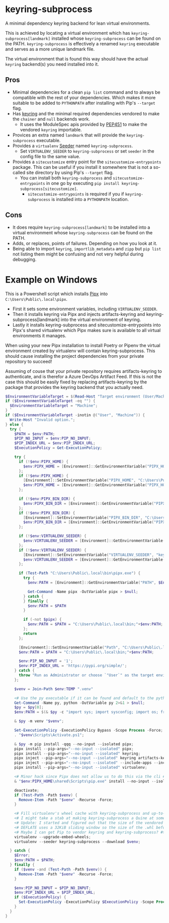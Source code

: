 # keyring-subprocess
A minimal dependency keyring backend for lean virtual environments.

This is achieved by locating a virtual environment which has
`keyring-subprocess[landmark]` installed whose `keyring-subprocess` can be found
on the PATH. `keyring-subprocess` is effectively a renamed `keyring`
executable and serves as a more unique landmark file.

The virtual environment that is found this way should have the actual
`keyring` backend(s) you need installed into it.

## Pros
- Minimal dependencies for a clean `pip list` command and to always be
  compatible with the rest of your dependencies. Which makes it more
  suitable to be added to `PYTHONPATH` after installing with Pip's
  `--target` flag.
- Has [keyring](https://pypi.org/project/keyring) and the minimal required
  dependencies vendored to make the `chainer` and `null` backends work.
  - It uses the ModuleSpec apis provided by [PEP451](https://peps.python.org/pep-0451/)
    to make the vendored `keyring` importable.
- Provices an extra named `landmark` that will provide the
  `keyring-subprocess` executable.
- Provides a `virtualenv` [Seeder](https://virtualenv.pypa.io/en/latest/user_guide.html#seeders)
  named `keyring-subprocess`.
  - Set `VIRTUALENV_SEEDER` to `keyring-subprocess` or set `seeder` in the
    config file to the same value.
- Provides a `sitecustomize` entry point for the `sitecustomize-entrypoints`
  package. This can be useful if you install it somewhere that is not a
  so-called site directory by using Pip's `--target` flag.
  - You can install both `keyring-subprocess` and `sitecustomize-entrypoints`
    in one go by executing `pip install keyring-subprocess[sitecustomize]`.
    - `sitecustomize-entrypoints` is required if you if `keyring-subprocess`
      is installed into a `PYTHONPATH` location.

## Cons
- It does require `keyring-subprocess[landmark]` to be installed into a virtual
  environment whose `keyring-subprocess` can be found on the PATH.
- Adds, or replaces, points of failures. Depending on how you look at it.
- Being able to import `keyring`, `importlib_metadata` and `zipp` but
  `pip list` not listing them might be confusing and not very helpful during
  debugging.

# Example on Windows

This is a Powershell script which installs [Pipx](https://pypa.github.io/pipx/)
into `C:\Users\Public\.local\pipx`.
- First it sets some environment variables, including `VIRTUALENV_SEEDER`.
- Then it installs keyring via Pipx and injects artifacts-keyring and
  keyring-subprocess[landmark] into the virtual environment of keyring.
- Lastly it installs keyring-subprocess and sitecustomize-entrypoints into
  Pipx's shared virtualenv which Pipx makes sure is available to all virtual
  environments it manages.

When using your new Pipx installation to install Poetry or Pipenv the virtual
environment created by virtualenv will contain keyring-subprocess. This should
cause installing the project dependencies from your private repository to
succeed!

Assuming of couse that your private repository requires artifacts-keyring to
authenticate, and is therefor a Azure DevOps Artifact Feed. If this is not the
case this should be easily fixed by replacing artifacts-keyring by the
package that provides the keyring backend that you actually need.

```powershell
$EnvironmentVariableTarget = $(Read-Host "Target environment (User/Machine) [Machine]").Trim(); `
if ($EnvironmentVariableTarget -eq "") {
  $EnvironmentVariableTarget = "Machine";
} `
if ($EnvironmentVariableTarget -inotin @("User", "Machine")) {
  Write-Host "Invalid option.";
} else {
  try {
    $PATH = $env:PATH;
    $PIP_NO_INPUT = $env:PIP_NO_INPUT;
    $PIP_INDEX_URL = $env:PIP_INDEX_URL;
    $ExecutionPolicy = Get-ExecutionPolicy;

    try {
      if (!$env:PIPX_HOME) {
        $env:PIPX_HOME = [Environment]::GetEnvironmentVariable("PIPX_HOME", $EnvironmentVariableTarget);
      };
      if (!$env:PIPX_HOME) {
        [Environment]::SetEnvironmentVariable("PIPX_HOME", "C:\Users\Public\.local\pipx", $EnvironmentVariableTarget);
        $env:PIPX_HOME = [Environment]::GetEnvironmentVariable("PIPX_HOME", $EnvironmentVariableTarget);
      };

      if (!$env:PIPX_BIN_DIR) {
        $env:PIPX_BIN_DIR = [Environment]::GetEnvironmentVariable("PIPX_BIN_DIR", $EnvironmentVariableTarget);
      };
      if (!$env:PIPX_BIN_DIR) {
        [Environment]::SetEnvironmentVariable("PIPX_BIN_DIR", "C:\Users\Public\.local\bin", $EnvironmentVariableTarget);
        $env:PIPX_BIN_DIR = [Environment]::GetEnvironmentVariable("PIPX_BIN_DIR", $EnvironmentVariableTarget);
      };

      if (!$env:VIRTUALENV_SEEDER) {
        $env:VIRTUALENV_SEEDER = [Environment]::GetEnvironmentVariable("VIRTUALENV_SEEDER", $EnvironmentVariableTarget);
      };
      if (!$env:VIRTUALENV_SEEDER) {
        [Environment]::SetEnvironmentVariable("VIRTUALENV_SEEDER", "keyring-subprocess", $EnvironmentVariableTarget);
        $env:VIRTUALENV_SEEDER = [Environment]::GetEnvironmentVariable("VIRTUALENV_SEEDER", $EnvironmentVariableTarget);
      };

      if (Test-Path "C:\Users\Public\.local\bin\pipx.exe") {
        try {
          $env:PATH = [Environment]::GetEnvironmentVariable("PATH", $EnvironmentVariableTarget);

          Get-Command -Name pipx -OutVariable pipx > $null;
        } catch {
        } finally {
          $env:PATH = $PATH
        }

        if (-not $pipx) {
          $env:PATH = $PATH = "C:\Users\Public\.local\bin;"+$env:PATH;
        };
        return
      };

      [Environment]::SetEnvironmentVariable("Path", "C:\Users\Public\.local\bin;" + [Environment]::GetEnvironmentVariable("Path", $EnvironmentVariableTarget), $EnvironmentVariableTarget);
      $env:PATH = $PATH = "C:\Users\Public\.local\bin;"+$env:PATH;

      $env:PIP_NO_INPUT = '1';
      $env:PIP_INDEX_URL = 'https://pypi.org/simple/';
    } catch {
      throw "Run as Administrator or choose `"User`" as the target environment"
    };

    $venv = Join-Path $env:TEMP ".venv"

    <# Use the py executable if it can be found and default to the python executable #>
    Get-Command -Name py, python -OutVariable py 2>&1 > $null;
    $py = $py[0];
    $env:PATH = $(& $py -c "import sys; import sysconfig; import os; from pathlib import Path; from itertools import chain; print(os.pathsep.join(chain(set([str(Path(sys.executable).parent), sysconfig.get_path(`"`"scripts`"`")]), [os.environ[`"`"PATH`"`"]])))");

    & $py -m venv "$venv";

    Set-ExecutionPolicy -ExecutionPolicy Bypass -Scope Process -Force;
    . "$venv\Scripts\Activate.ps1";

    & $py -m pip install -qqq --no-input --isolated pipx;
    pipx install --pip-args="--no-input --isolated" pipx;
    pipx install --pip-args="--no-input --isolated" keyring;
    pipx inject --pip-args="--no-input --isolated" keyring artifacts-keyring;
    pipx inject --pip-args="--no-input --isolated" --include-apps --include-deps keyring keyring-subprocess[landmark];
    pipx install --pip-args="--no-input --isolated" virtualenv;

    <# Minor hack since Pipx does not allow us to do this via the cli #>
    & "$env:PIPX_HOME\shared\Scripts\pip.exe" install --no-input --isolated keyring-subprocess[sitecustomize];

    deactivate;
    if (Test-Path -Path $venv) {
      Remove-Item -Path "$venv" -Recurse -Force;
    }

    <# Fill virtualenv's wheel cache with keyring-subprocess and up-to-date versions of the embeded wheels #>
    <# I might take a stab at making keyring-subprocess a Quine at some point... #>
    <# Update: I started and figured out that the size of the vendored dependencies are a problem #>
    <# DEFLATE uses a 32KiB sliding window so the size of the .whl before making it a quine should definately be below 64KiB #>
    <# Maybe I can get Pip to vendor keyring and keyring-subprocess? #>
    virtualenv --upgrade-embed-wheels;
    virtualenv --seeder keyring-subprocess --download $venv;

  } catch {
    $Error;
    $env:PATH = $PATH;
  } finally {
    if ($venv -and (Test-Path -Path $venv)) {
      Remove-Item -Path "$venv" -Recurse -Force;
    }

    $env:PIP_NO_INPUT = $PIP_NO_INPUT;
    $env:PIP_INDEX_URL = $PIP_INDEX_URL;
    if ($ExecutionPolicy) {
      Set-ExecutionPolicy -ExecutionPolicy $ExecutionPolicy -Scope Process -Force;
    }
  }
}
```
